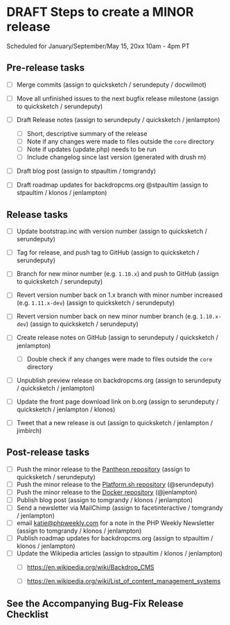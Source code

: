 DRAFT Steps to create a MINOR release
=====================================
Scheduled for January/September/May 15, 20xx 10am - 4pm PT

## Pre-release tasks

- [ ] Merge commits (assign to quicksketch / serundeputy / docwilmot)
- [ ] Move all unfinished issues to the next bugfix release milestone (assign to quicksketch / serundeputy)
- [ ] Draft Release notes (assign to serundeputy / quicksketch / jenlampton)
  - [ ] Short, descriptive summary of the release
  - [ ] Note if any changes were made to files outside the `core` directory
  - [ ] Note if updates (update.php) needs to be run
  - [ ] Include changelog since last version (generated with drush rn)
- [ ] Draft blog post (assign to stpaultim / tomgrandy)
- [ ] Draft roadmap updates for backdropcms.org @stpaultim (assign to stpaultim / klonos / jenlampton)


## Release tasks

- [ ] Update bootstrap.inc with version number (assign to quicksketch / serundeputy)
- [ ] Tag for release, and push tag to GitHub (assign to quicksketch / serundeputy)
- [ ] Branch for new minor number (e.g. `1.10.x`) and push to GitHub (assign to quicksketch / serundeputy)
- [ ] Revert version number back on 1.x branch with minor number increased (e.g. `1.11.x-dev`) (assign to quicksketch / serundeputy)
- [ ] Revert version number back on new minor number branch (e.g. `1.10.x-dev`) (assign to quicksketch / serundeputy)
- [ ] Create release notes on GitHub (assign to serundeputy / quicksketch / jenlampton)
  - [ ] Double check if any changes were made to files outside the `core` directory
- [ ] Unpublish preview release on backdropcms.org (assign to serundeputy / quicksketch / jenlampton)
- [ ] Update the front page download link on b.org (assign to serundeputy / quicksketch / jenlampton / klonos)
- [ ] Tweet that a new release is out (assign to quicksketch / jenlampton / jimbirch)


## Post-release tasks

- [ ] Push the minor release to the [Pantheon repository](https://github.com/backdrop-ops/backdrop-pantheon) (assign to quicksketch / serundeputy)
- [ ] Push the minor release to the [Platform.sh repository](https://github.com/platformsh/platformsh-example-backdrop) (@serundeputy)
- [ ] Push the minor release to the [Docker repository](https://github.com/docker-library/official-images/blob/master/library/backdrop) (@jenlampton)
- [ ] Publish blog post (assign to tomgrandy / klonos / jenlampton)
- [ ] Send a newsletter via MailChimp (assign to facetinteractive / tomgrandy / jenlampton)
- [ ] email katie@phpweekly.com for a note in the PHP Weekly Newsletter (assign to tomgrandy / klonos / jenlampton)
- [ ] Publish roadmap updates for backdropcms.org (assign to stpaultim / klonos / jenlampton)
- [ ] Update the Wikipedia articles (assign to stpaultim / klonos / jenlampton)
  - [ ] https://en.wikipedia.org/wiki/Backdrop_CMS
  - [ ] https://en.wikipedia.org/wiki/List_of_content_management_systems


See the Accompanying Bug-Fix Release Checklist
----------------------------------------------
